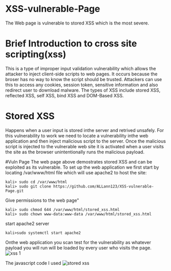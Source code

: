 # XSS-vulnerable-Page
The Web page is vulnerable to stored XSS which is the most severe.

# Brief Introduction to cross site scripting(xss)
This is a type of improper input validation vulnerability which allows the attacker to inject client-side scripts to web pages. It occurs because the broser has no way to know the script should be trusted. Attackers can use this to access any cookies, session token, sensitive information and also redirect user to download malware.
The types of XSS include stored XSS, reflected XSS, self XSS, bind XSS and DOM-Based XSS.

# Stored XSS
Happens when a user input is stored inthe server and retrived unsafely. For this vulnerability to work we need to locate a vulnerability inthe web application and then inject malicious script to the server. Once the malicious script is injected to the vulnerable web site it is activated when a user visits the site as the browser unintentionally runs the malicious payload.

#Vuln Page
The web page above demostrates stored XSS and can be exploited as its vulnerable.
To set up the web application we first start by locating /var/www/html file which will use apache2 to host the site:

    kali> sudo cd /var/www/html
    kali> sudo git clone https://github.com/ALLann123/XSS-vulnerable-Page.git

Give permissions to the web page"
    
    kali> sudo chmod 644 /var/www/html/stored_xss.html
    kali> sudo chown www-data:www-data /var/www/html/stored_xss.html
start apache2 server

    kali>sudo systemctl start apache2

Onthe web application you scan test for the vulnerability as whatever payload you will run will be loaded by every user who visits the page.
![xss 1](https://github.com/user-attachments/assets/22e29e8e-3ee1-4d9a-8c61-e57427572315)

The javascript code I used <script>prompt()</script>
![stored xss](https://github.com/user-attachments/assets/717b5b98-c47e-4c9d-b038-9f91420af172)


    
